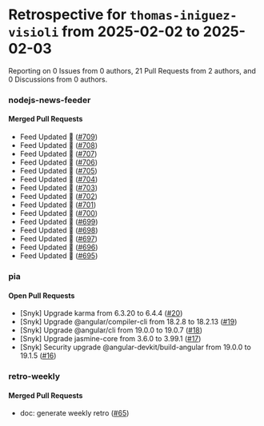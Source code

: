 # Retrospective for `thomas-iniguez-visioli` from 2025-02-02 to 2025-02-03

Reporting on 0 Issues from 0 authors, 21 Pull Requests from 2 authors, and 0 Discussions from 0 authors.


### nodejs-news-feeder

#### Merged Pull Requests

- Feed Updated 🍿 ([#709](https://github.com/thomas-iniguez-visioli/nodejs-news-feeder/pull/709))
- Feed Updated 🍿 ([#708](https://github.com/thomas-iniguez-visioli/nodejs-news-feeder/pull/708))
- Feed Updated 🍿 ([#707](https://github.com/thomas-iniguez-visioli/nodejs-news-feeder/pull/707))
- Feed Updated 🍿 ([#706](https://github.com/thomas-iniguez-visioli/nodejs-news-feeder/pull/706))
- Feed Updated 🍿 ([#705](https://github.com/thomas-iniguez-visioli/nodejs-news-feeder/pull/705))
- Feed Updated 🍿 ([#704](https://github.com/thomas-iniguez-visioli/nodejs-news-feeder/pull/704))
- Feed Updated 🍿 ([#703](https://github.com/thomas-iniguez-visioli/nodejs-news-feeder/pull/703))
- Feed Updated 🍿 ([#702](https://github.com/thomas-iniguez-visioli/nodejs-news-feeder/pull/702))
- Feed Updated 🍿 ([#701](https://github.com/thomas-iniguez-visioli/nodejs-news-feeder/pull/701))
- Feed Updated 🍿 ([#700](https://github.com/thomas-iniguez-visioli/nodejs-news-feeder/pull/700))
- Feed Updated 🍿 ([#699](https://github.com/thomas-iniguez-visioli/nodejs-news-feeder/pull/699))
- Feed Updated 🍿 ([#698](https://github.com/thomas-iniguez-visioli/nodejs-news-feeder/pull/698))
- Feed Updated 🍿 ([#697](https://github.com/thomas-iniguez-visioli/nodejs-news-feeder/pull/697))
- Feed Updated 🍿 ([#696](https://github.com/thomas-iniguez-visioli/nodejs-news-feeder/pull/696))
- Feed Updated 🍿 ([#695](https://github.com/thomas-iniguez-visioli/nodejs-news-feeder/pull/695))

### pia

#### Open Pull Requests

- [Snyk] Upgrade karma from 6.3.20 to 6.4.4 ([#20](https://github.com/thomas-iniguez-visioli/pia/pull/20))
- [Snyk] Upgrade @angular/compiler-cli from 18.2.8 to 18.2.13 ([#19](https://github.com/thomas-iniguez-visioli/pia/pull/19))
- [Snyk] Upgrade @angular/cli from 19.0.0 to 19.0.7 ([#18](https://github.com/thomas-iniguez-visioli/pia/pull/18))
- [Snyk] Upgrade jasmine-core from 3.6.0 to 3.99.1 ([#17](https://github.com/thomas-iniguez-visioli/pia/pull/17))
- [Snyk] Security upgrade @angular-devkit/build-angular from 19.0.0 to 19.1.5 ([#16](https://github.com/thomas-iniguez-visioli/pia/pull/16))

### retro-weekly

#### Merged Pull Requests

- doc: generate weekly retro ([#65](https://github.com/thomas-iniguez-visioli/retro-weekly/pull/65))